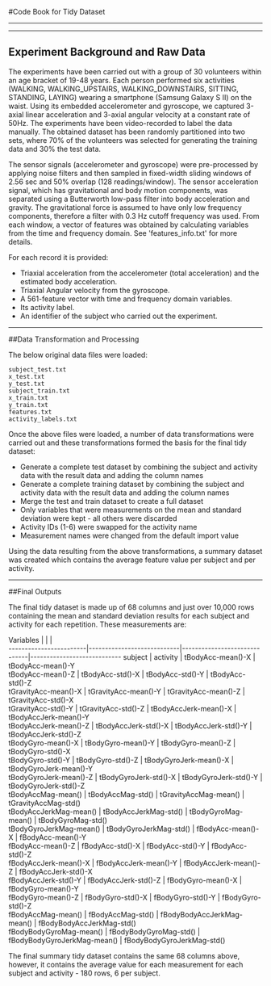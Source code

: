 #Code Book for Tidy Dataset 

------------------------------------------------------------------------------------------------------------------------
------------------------------------------------------------------------------------------------------------------------


## Experiment Background and Raw Data  

The experiments have been carried out with a group of 30 volunteers within an age bracket of 19-48 years. Each person 
performed six activities (WALKING, WALKING_UPSTAIRS, WALKING_DOWNSTAIRS, SITTING, STANDING, LAYING) wearing a smartphone 
(Samsung Galaxy S II) on the waist. Using its embedded accelerometer and gyroscope, we captured 3-axial linear 
acceleration and 3-axial angular velocity at a constant rate of 50Hz. The experiments have been video-recorded to label 
the data manually. The obtained dataset has been randomly partitioned into two sets, where 70% of the volunteers was 
selected for generating the training data and 30% the test data.   

The sensor signals (accelerometer and gyroscope) were pre-processed by applying noise filters and then sampled in 
fixed-width sliding windows of 2.56 sec and 50% overlap (128 readings/window). The sensor acceleration signal, which has 
gravitational and body motion components, was separated using a Butterworth low-pass filter into body acceleration and 
gravity. The gravitational force is assumed to have only low frequency components, therefore a filter with 0.3 Hz cutoff 
frequency was used. From each window, a vector of features was obtained by calculating variables from the time and 
frequency domain. See 'features_info.txt' for more details.   

For each record it is provided:

- Triaxial acceleration from the accelerometer (total acceleration) and the estimated body acceleration.
- Triaxial Angular velocity from the gyroscope. 
- A 561-feature vector with time and frequency domain variables. 
- Its activity label. 
- An identifier of the subject who carried out the experiment.

------

##Data Transformation and Processing   

The below original data files were loaded:   

  `subject_test.txt`  
  `x_test.txt`  
  `y_test.txt`  
  `subject_train.txt`  
  `x_train.txt`  
  `y_train.txt`  
  `features.txt`  
  `activity_labels.txt`  

Once the above files were loaded, a number of data transformations were carried out and these transformations formed the 
basis for the final tidy dataset: 

 - Generate a complete test dataset by combining the subject and activity data with the result data and adding the 
 column names
 - Generate a complete training dataset by combining the subject and activity data with the result data and adding the 
 column names
 - Merge the test and train dataset to create a full dataset
 - Only variables that were measurements on the mean and standard deviation were kept - all others were discarded
 - Activity IDs (1-6) were swapped for the activity name
 - Measurement names were changed from the default import value  
 
 
Using the data resulting from the above transformations, a summary dataset was created which contains the average 
feature value per subject and per activity.  

----

##Final Outputs  

The final tidy dataset is made up of 68 columns and just over 10,000 rows containing the mean and standard deviation 
results for each subject and activity for each repetition.  These measurements are:  

Variables               |                            |                              |                           
------------------------|----------------------------|------------------------------|---------------------------- 
subject                 |    activity                | tBodyAcc-mean()-X            |  tBodyAcc-mean()-Y          
tBodyAcc-mean()-Z       |    tBodyAcc-std()-X        | tBodyAcc-std()-Y             |  tBodyAcc-std()-Z           
tGravityAcc-mean()-X    |    tGravityAcc-mean()-Y    | tGravityAcc-mean()-Z         |  tGravityAcc-std()-X        
tGravityAcc-std()-Y     |    tGravityAcc-std()-Z     | tBodyAccJerk-mean()-X        |  tBodyAccJerk-mean()-Y      
tBodyAccJerk-mean()-Z   |    tBodyAccJerk-std()-X    | tBodyAccJerk-std()-Y         |  tBodyAccJerk-std()-Z       
tBodyGyro-mean()-X      |    tBodyGyro-mean()-Y      | tBodyGyro-mean()-Z           | tBodyGyro-std()-X          
tBodyGyro-std()-Y       |    tBodyGyro-std()-Z       | tBodyGyroJerk-mean()-X       | tBodyGyroJerk-mean()-Y     
tBodyGyroJerk-mean()-Z  |    tBodyGyroJerk-std()-X   | tBodyGyroJerk-std()-Y        | tBodyGyroJerk-std()-Z      
tBodyAccMag-mean()      |    tBodyAccMag-std()       | tGravityAccMag-mean()        | tGravityAccMag-std()       
tBodyAccJerkMag-mean()  |    tBodyAccJerkMag-std()   | tBodyGyroMag-mean()          | tBodyGyroMag-std()         
tBodyGyroJerkMag-mean() |    tBodyGyroJerkMag-std()  | fBodyAcc-mean()-X            | fBodyAcc-mean()-Y          
fBodyAcc-mean()-Z       |   fBodyAcc-std()-X         | fBodyAcc-std()-Y             | fBodyAcc-std()-Z           
fBodyAccJerk-mean()-X   |    fBodyAccJerk-mean()-Y   | fBodyAccJerk-mean()-Z        | fBodyAccJerk-std()-X       
fBodyAccJerk-std()-Y    |    fBodyAccJerk-std()-Z    | fBodyGyro-mean()-X           | fBodyGyro-mean()-Y         
fBodyGyro-mean()-Z      |    fBodyGyro-std()-X       | fBodyGyro-std()-Y            |  fBodyGyro-std()-Z          
fBodyAccMag-mean()      |    fBodyAccMag-std()       | fBodyBodyAccJerkMag-mean()   | fBodyBodyAccJerkMag-std()  
fBodyBodyGyroMag-mean() |    fBodyBodyGyroMag-std()  | fBodyBodyGyroJerkMag-mean()  | fBodyBodyGyroJerkMag-std() 


The final summary tidy dataset contains the same 68 columns above, however, it contains the average value for each 
measurement for each subject and activity - 180 rows, 6 per subject.  
